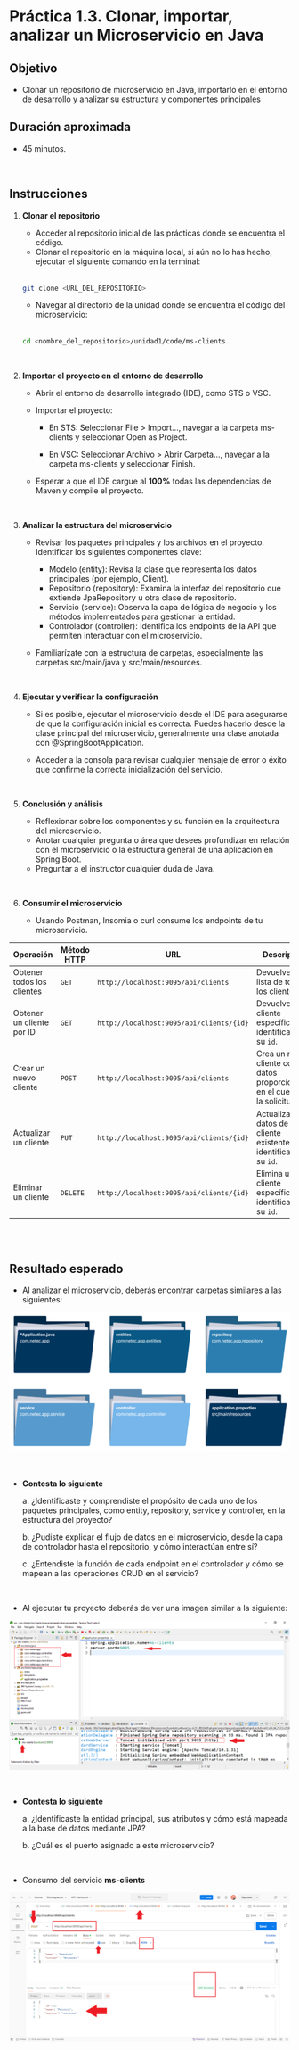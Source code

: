 # Práctica 1.3. Clonar, importar, analizar un Microservicio en Java

## Objetivo

- Clonar un repositorio de microservicio en Java, importarlo en el entorno de desarrollo y analizar su estructura y componentes principales

## Duración aproximada

- 45 minutos.


<br/>

## Instrucciones

1. **Clonar el repositorio**

    - Acceder al repositorio inicial de las prácticas donde se encuentra el código.
    - Clonar el repositorio en la máquina local, si aún no lo has hecho, ejecutar el siguiente comando en la terminal:

    ```bash
    
    git clone <URL_DEL_REPOSITORIO>
    ```

    - Navegar al directorio de la unidad donde se encuentra el código del microservicio:

    ```bash
    
    cd <nombre_del_repositorio>/unidad1/code/ms-clients
    ```


<br/>


2. **Importar el proyecto en el entorno de desarrollo**

    - Abrir el entorno de desarrollo integrado (IDE), como STS o VSC.
    - Importar el proyecto:
        - En STS: Seleccionar File > Import..., navegar a la carpeta ms-clients y seleccionar Open as Project.

        - En VSC: Seleccionar Archivo > Abrir Carpeta..., navegar a la carpeta ms-clients y seleccionar Finish.

    - Esperar a que el IDE cargue al **100%** todas las dependencias de Maven y compile el proyecto.



<br/>


3. **Analizar la estructura del microservicio**

    - Revisar los paquetes principales y los archivos en el proyecto. Identificar los siguientes componentes clave:

        - Modelo (entity): Revisa la clase que representa los datos principales (por ejemplo, Client).
        - Repositorio (repository): Examina la interfaz del repositorio que extiende JpaRepository u otra clase de repositorio.
        - Servicio (service): Observa la capa de lógica de negocio y los métodos implementados para gestionar la entidad.
        - Controlador (controller): Identifica los endpoints de la API que permiten interactuar con el microservicio.

    - Familiarízate con la estructura de carpetas, especialmente las carpetas src/main/java y src/main/resources.


<br/>



4. **Ejecutar y verificar la configuración**

    - Si es posible, ejecutar el microservicio desde el IDE para asegurarse de que la configuración inicial es correcta. Puedes hacerlo desde la clase principal del microservicio, generalmente una clase anotada con @SpringBootApplication.
    
    - Acceder a la consola para revisar cualquier mensaje de error o éxito que confirme la correcta inicialización del servicio.


<br/>


5. **Conclusión y análisis**

    - Reflexionar sobre los componentes y su función en la arquitectura del microservicio.
    - Anotar cualquier pregunta o área que desees profundizar en relación con el microservicio o la estructura general de una aplicación en Spring Boot. 
    - Preguntar a el instructor cualquier duda de Java.


<br/>


6. **Consumir el microservicio**

    - Usando Postman, Insomia o curl consume los endpoints de tu microservicio.

| **Operación**                | **Método HTTP** | **URL**                                      | **Descripción**                                                |
|------------------------------|-----------------|----------------------------------------------|----------------------------------------------------------------|
| Obtener todos los clientes   | `GET`           | `http://localhost:9095/api/clients`          | Devuelve una lista de todos los clientes.                       |
| Obtener un cliente por ID    | `GET`           | `http://localhost:9095/api/clients/{id}`     | Devuelve un cliente específico, identificado por su `id`.       |
| Crear un nuevo cliente       | `POST`          | `http://localhost:9095/api/clients`          | Crea un nuevo cliente con los datos proporcionados en el cuerpo de la solicitud. |
| Actualizar un cliente        | `PUT`           | `http://localhost:9095/api/clients/{id}`     | Actualiza los datos de un cliente existente, identificado por su `id`. |
| Eliminar un cliente          | `DELETE`        | `http://localhost:9095/api/clients/{id}`     | Elimina un cliente específico, identificado por su `id`.        |

 

<br/>
<br/>


## Resultado esperado

- Al analizar el microservicio, deberás encontrar carpetas similares a las siguientes:


![docker](../images/u1_3_2.png)



<br/>

- **Contesta lo siguiente**

    a. ¿Identificaste y comprendiste el propósito de cada uno de los paquetes principales, como entity, repository, service y controller, en la estructura del proyecto?

    b. ¿Pudiste explicar el flujo de datos en el microservicio, desde la capa de controlador hasta el repositorio, y cómo interactúan entre sí?

    c. ¿Entendiste la función de cada endpoint en el controlador y cómo se mapean a las operaciones CRUD en el servicio?


<br/>



- Al ejecutar tu proyecto deberás de ver una imagen similar a la siguiente:


![docker](../images/u1_3_1.png)


<br/>

 
- **Contesta lo siguiente**

    a. ¿Identificaste la entidad principal, sus atributos y cómo está mapeada a la base de datos mediante JPA?

    b. ¿Cuál es el puerto asignado a este microservicio?


<br/>


- Consumo del servicio **ms-clients**


![docker](../images/u1_3_3.png)
